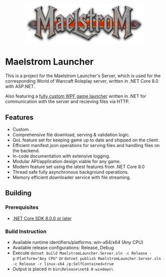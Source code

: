 <p align="center">
  <img src="Resources/logo.png" width="75%" height="75%">
</p>

# Maelstrom Launcher

This is a project for the Maelstrom Launcher's Server, which is used for the corresponding World of Warcraft Roleplay server, written in .NET Core 8.0 with ASP.NET.

Also featuring a [fully custom WPF game launcher](https://github.com/Cenatm/MaelstromLauncher) written in .NET for communication with the server and recieving files via HTTP.


## Features

- Custom .
- Comprehensive file download, serving & validation logic.
- QoL feature set for keeping game up to date and shipped on the client.
- Efficient manifest.json operations for serving files and handling files on the backend.
- In-code documentation with extensive logging.
- Modular API/application design viable for any game.
- Modern feature set using the latest features from .NET Core 8.0
- Thread safe fully asynchronous background operations.
- Memory efficient downloader service with file streaming.

## Building

### Prerequisites

* [.NET Core SDK 8.0.0 or later](https://dotnet.microsoft.com/en-us/download/dotnet/8.0)

### Build Instruction

* Available runtime identifiers/platforms: win-x64/x64 (Any CPU)
* Available release configurations: Release, Debug
* Execute `dotnet build MaelstromLauncher.Server.sln -c Release -p:Platform="Any CPU"` or `dotnet publish MaelstromLauncher.Server.sln -c Release -r linux-x64 /p:SelfContained=true`
* Output is placed in `bin\Release\net8.0-windows\`
